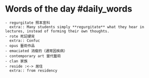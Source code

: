 # Words of the day #daily_words
	- regurgitate 照本宣科
	  extra:: Many students simply **regurgitate** what they hear in lectures, instead of forming their own thoughts.
	- rote 死記硬背
	  extra:: Confuc
	- opus 藝術作品
	- emaciated 消瘦的（通常因疾病）
	- contemporary art 當代藝術
	- clan 家族
	- reside :<-> 居住
	  extra:: from residency